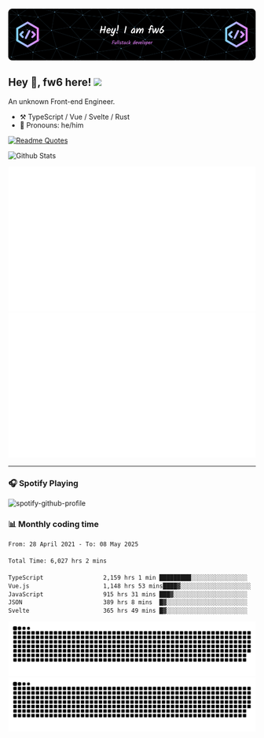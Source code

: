 ![Header](github-header-image.png)

## Hey 👋, fw6 here! <img src="https://github.githubassets.com/images/mona-whisper.gif" height="24" />


An unknown Front-end Engineer.

-   :hammer_and_pick: TypeScript / Vue / Svelte / Rust
-   :man: Pronouns: he/him


[![Readme Quotes](https://quotes-github-readme.vercel.app/api?type=horizontal&theme=algolia)](https://github.com/piyushsuthar/github-readme-quotes)



![Github Stats](https://github-readme-stats.vercel.app/api?username=fw6&bg_color=30,e96443,904e95&title_color=fff&text_color=fff)

![](https://raw.githubusercontent.com/fw6/github-stats-transparent/output/generated/overview.svg)
![](https://raw.githubusercontent.com/fw6/github-stats-transparent/output/generated/languages.svg)


---

### 🎧 Spotify Playing

<!-- ![spotify-github-profile](/img/default.svg) -->

![spotify-github-profile](https://spotify-github-profile.vercel.app/api/view.svg?uid=r6wn4hdvypv0lkzyrj0e0pjct&cover_image=true&theme=default&show_offline=true&background_color=9a10ad&interchange=true&bar_color_cover=true)



### :bar_chart: Monthly coding time 

<!--START_SECTION:waka-->

```txt
From: 28 April 2021 - To: 08 May 2025

Total Time: 6,027 hrs 2 mins

TypeScript                 2,159 hrs 1 min █████████░░░░░░░░░░░░░░░░   35.82 %
Vue.js                     1,148 hrs 53 mins████▓░░░░░░░░░░░░░░░░░░░░   19.06 %
JavaScript                 915 hrs 31 mins ███▓░░░░░░░░░░░░░░░░░░░░░   15.19 %
JSON                       389 hrs 8 mins  █▓░░░░░░░░░░░░░░░░░░░░░░░   06.46 %
Svelte                     365 hrs 49 mins █▓░░░░░░░░░░░░░░░░░░░░░░░   06.07 %
```

<!--END_SECTION:waka-->




![github contribution grid snake animation](https://raw.githubusercontent.com/platane/platane/output/github-contribution-grid-snake-dark.svg#gh-dark-mode-only)![github contribution grid snake animation](https://raw.githubusercontent.com/platane/platane/output/github-contribution-grid-snake.svg#gh-light-mode-only)
